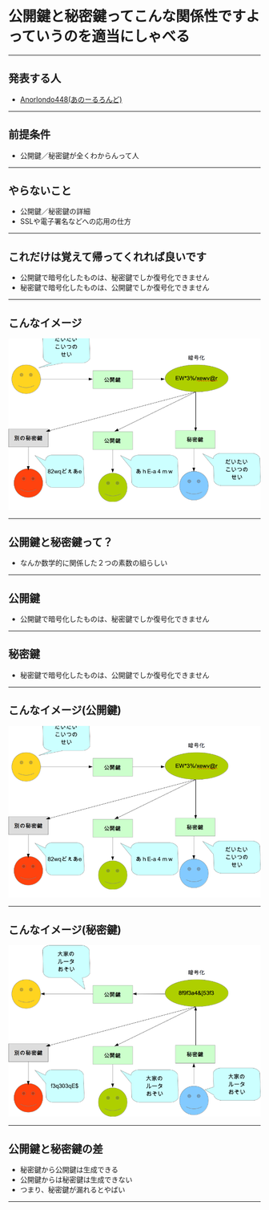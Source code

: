 # 公開鍵と秘密鍵ってこんな関係性ですよっていうのを適当にしゃべる

---

## 発表する人
- [Anorlondo448(あのーるろんど)](https://wiki.infra-workshop.tech/user/Anorlondo448)


---

## 前提条件
- 公開鍵／秘密鍵が全くわからんって人

---

## やらないこと
- 公開鍵／秘密鍵の詳細
- SSLや電子署名などへの応用の仕方

---

## これだけは覚えて帰ってくれれば良いです
- 公開鍵で暗号化したものは、秘密鍵でしか復号化できません
- 秘密鍵で暗号化したものは、公開鍵でしか復号化できません

---
## こんなイメージ
![01](https://raw.githubusercontent.com/Anorlondo448/infrastructure-workshop-rsa-base/master/img/rsa_01.png "01")

---

## 公開鍵と秘密鍵って？
- なんか数学的に関係した２つの素数の組らしい
---

## 公開鍵
- 公開鍵で暗号化したものは、秘密鍵でしか復号化できません

---

## 秘密鍵
- 秘密鍵で暗号化したものは、公開鍵でしか復号化できません

---
## こんなイメージ(公開鍵)

![01](https://raw.githubusercontent.com/Anorlondo448/infrastructure-workshop-rsa-base/master/img/rsa_01.png "01")

---
## こんなイメージ(秘密鍵)

![02](https://raw.githubusercontent.com/Anorlondo448/infrastructure-workshop-rsa-base/master/img/rsa_02.png "02")

---

## 公開鍵と秘密鍵の差
- 秘密鍵から公開鍵は生成できる
- 公開鍵からは秘密鍵は生成できない
- つまり、秘密鍵が漏れるとやばい

---
